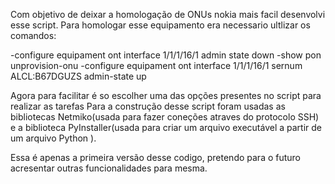 Com objetivo de deixar a homologação de ONUs nokia mais facil desenvolvi esse script.
Para homologar esse equipamento era necessario ultlizar os comandos:

-configure equipament ont interface 1/1/1/16/1 admin state down
-show pon unprovision-onu
-configure equipament ont interface 1/1/1/16/1 sernum ALCL:B67DGUZS admin-state up

Agora para facilitar é so escolher uma das opções presentes no script para realizar as tarefas
Para a construção desse script foram usadas as bibliotecas Netmiko(usada para fazer coneções 
atraves do protocolo SSH) e a biblioteca PyInstaller(usada para criar um arquivo executável a
partir de um arquivo Python ).

Essa é apenas a primeira versão desse codigo, pretendo para o futuro acresentar outras 
funcionalidades para mesma.
